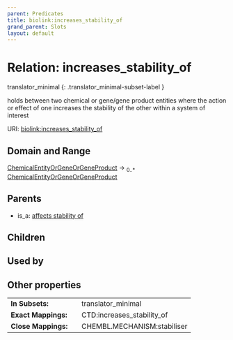 ```yaml
---
parent: Predicates
title: biolink:increases_stability_of
grand_parent: Slots
layout: default
---
```


# Relation: increases_stability_of

translator_minimal
{: .translator_minimal-subset-label }


holds between two chemical or gene/gene product entities  where the action or effect of one increases the stability of the other within a system of interest

URI: [biolink:increases_stability_of](https://w3id.org/biolink/vocab/increases_stability_of)

## Domain and Range

[ChemicalEntityOrGeneOrGeneProduct](ChemicalEntityOrGeneOrGeneProduct.md) ->  <sub>0..\*</sub> [ChemicalEntityOrGeneOrGeneProduct](ChemicalEntityOrGeneOrGeneProduct.md)

## Parents

 *  is_a: [affects stability of](affects_stability_of.md)

## Children


## Used by


## Other properties

|  |  |  |
| --- | --- | --- |
| **In Subsets:** | | translator_minimal |
| **Exact Mappings:** | | CTD:increases_stability_of |
| **Close Mappings:** | | CHEMBL.MECHANISM:stabiliser |

